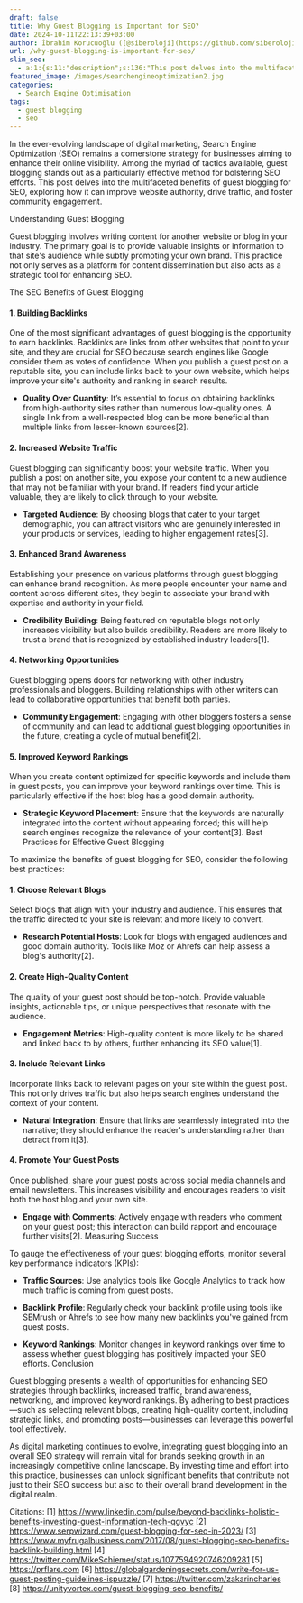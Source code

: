 ```yaml
---
draft: false
title: Why Guest Blogging is Important for SEO?
date: 2024-10-11T22:13:39+03:00
author: İbrahim Korucuoğlu ([@siberoloji](https://github.com/siberoloji))
url: /why-guest-blogging-is-important-for-seo/
slim_seo:
  - a:1:{s:11:"description";s:136:"This post delves into the multifaceted benefits of guest blogging for SEO, exploring how it can drive traffic, and community engagement.";}
featured_image: /images/searchengineoptimization2.jpg
categories:
  - Search Engine Optimisation
tags:
  - guest blogging
  - seo
---
```

In the ever-evolving landscape of digital marketing, Search Engine Optimization (SEO) remains a cornerstone strategy for businesses aiming to enhance their online visibility. Among the myriad of tactics available, guest blogging stands out as a particularly effective method for bolstering SEO efforts. This post delves into the multifaceted benefits of guest blogging for SEO, exploring how it can improve website authority, drive traffic, and foster community engagement.

Understanding Guest Blogging

Guest blogging involves writing content for another website or blog in your industry. The primary goal is to provide valuable insights or information to that site's audience while subtly promoting your own brand. This practice not only serves as a platform for content dissemination but also acts as a strategic tool for enhancing SEO.

The SEO Benefits of Guest Blogging
#### 1. **Building Backlinks**

One of the most significant advantages of guest blogging is the opportunity to earn backlinks. Backlinks are links from other websites that point to your site, and they are crucial for SEO because search engines like Google consider them as votes of confidence. When you publish a guest post on a reputable site, you can include links back to your own website, which helps improve your site's authority and ranking in search results.
* **Quality Over Quantity**: It’s essential to focus on obtaining backlinks from high-authority sites rather than numerous low-quality ones. A single link from a well-respected blog can be more beneficial than multiple links from lesser-known sources[2].

#### 2. **Increased Website Traffic**

Guest blogging can significantly boost your website traffic. When you publish a post on another site, you expose your content to a new audience that may not be familiar with your brand. If readers find your article valuable, they are likely to click through to your website.
* **Targeted Audience**: By choosing blogs that cater to your target demographic, you can attract visitors who are genuinely interested in your products or services, leading to higher engagement rates[3].

#### 3. **Enhanced Brand Awareness**

Establishing your presence on various platforms through guest blogging can enhance brand recognition. As more people encounter your name and content across different sites, they begin to associate your brand with expertise and authority in your field.
* **Credibility Building**: Being featured on reputable blogs not only increases visibility but also builds credibility. Readers are more likely to trust a brand that is recognized by established industry leaders[1].

#### 4. **Networking Opportunities**

Guest blogging opens doors for networking with other industry professionals and bloggers. Building relationships with other writers can lead to collaborative opportunities that benefit both parties.
* **Community Engagement**: Engaging with other bloggers fosters a sense of community and can lead to additional guest blogging opportunities in the future, creating a cycle of mutual benefit[2].

#### 5. **Improved Keyword Rankings**

When you create content optimized for specific keywords and include them in guest posts, you can improve your keyword rankings over time. This is particularly effective if the host blog has a good domain authority.
* **Strategic Keyword Placement**: Ensure that the keywords are naturally integrated into the content without appearing forced; this will help search engines recognize the relevance of your content[3].
Best Practices for Effective Guest Blogging

To maximize the benefits of guest blogging for SEO, consider the following best practices:
#### 1. **Choose Relevant Blogs**

Select blogs that align with your industry and audience. This ensures that the traffic directed to your site is relevant and more likely to convert.
* **Research Potential Hosts**: Look for blogs with engaged audiences and good domain authority. Tools like Moz or Ahrefs can help assess a blog's authority[2].

#### 2. **Create High-Quality Content**

The quality of your guest post should be top-notch. Provide valuable insights, actionable tips, or unique perspectives that resonate with the audience.
* **Engagement Metrics**: High-quality content is more likely to be shared and linked back to by others, further enhancing its SEO value[1].

#### 3. **Include Relevant Links**

Incorporate links back to relevant pages on your site within the guest post. This not only drives traffic but also helps search engines understand the context of your content.
* **Natural Integration**: Ensure that links are seamlessly integrated into the narrative; they should enhance the reader's understanding rather than detract from it[3].

#### 4. **Promote Your Guest Posts**

Once published, share your guest posts across social media channels and email newsletters. This increases visibility and encourages readers to visit both the host blog and your own site.
* **Engage with Comments**: Actively engage with readers who comment on your guest post; this interaction can build rapport and encourage further visits[2].
Measuring Success

To gauge the effectiveness of your guest blogging efforts, monitor several key performance indicators (KPIs):
* **Traffic Sources**: Use analytics tools like Google Analytics to track how much traffic is coming from guest posts.

* **Backlink Profile**: Regularly check your backlink profile using tools like SEMrush or Ahrefs to see how many new backlinks you've gained from guest posts.

* **Keyword Rankings**: Monitor changes in keyword rankings over time to assess whether guest blogging has positively impacted your SEO efforts.
Conclusion

Guest blogging presents a wealth of opportunities for enhancing SEO strategies through backlinks, increased traffic, brand awareness, networking, and improved keyword rankings. By adhering to best practices—such as selecting relevant blogs, creating high-quality content, including strategic links, and promoting posts—businesses can leverage this powerful tool effectively.

As digital marketing continues to evolve, integrating guest blogging into an overall SEO strategy will remain vital for brands seeking growth in an increasingly competitive online landscape. By investing time and effort into this practice, businesses can unlock significant benefits that contribute not just to their SEO success but also to their overall brand development in the digital realm.

Citations: [1] https://www.linkedin.com/pulse/beyond-backlinks-holistic-benefits-investing-guest-information-tech-qgvyc [2] https://www.serpwizard.com/guest-blogging-for-seo-in-2023/ [3] https://www.myfrugalbusiness.com/2017/08/guest-blogging-seo-benefits-backlink-building.html [4] https://twitter.com/MikeSchiemer/status/1077594920746209281 [5] https://prflare.com [6] https://globalgardeningsecrets.com/write-for-us-guest-posting-guidelines-ispuzzle/ [7] https://twitter.com/zakarincharles [8] https://unityvortex.com/guest-blogging-seo-benefits/
